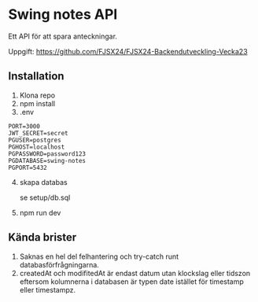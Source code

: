 # Swing notes API
Ett API för att spara anteckningar.

Uppgift:
https://github.com/FJSX24/FJSX24-Backendutveckling-Vecka23

## Installation
1. Klona repo
2. npm install
3. .env
```
PORT=3000
JWT_SECRET=secret
PGUSER=postgres
PGHOST=localhost
PGPASSWORD=password123
PGDATABASE=swing-notes
PGPORT=5432
```
4. skapa databas
   
   se setup/db.sql

4. npm run dev

## Kända brister

1. Saknas en hel del felhantering och try-catch runt databasförfrågningarna.
2. createdAt och modifitedAt är endast datum utan klockslag eller tidszon eftersom kolumnerna i databasen är typen date istället för timestamp eller timestampz.
